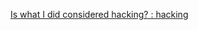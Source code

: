 
[Is what I did considered hacking? : hacking](https://old.reddit.com/r/hacking/comments/16tbasj/is_what_i_did_considered_hacking/)
